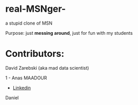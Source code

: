 # real-MSNger-
a stupid clone of MSN


Purpose: just **messing around**, just for fun with my students



# Contributors: 
David Zarebski (aka mad data scientist)

1 - Anas MAADOUR
  - [Linkedin](https://www.linkedin.com/in/anas-maadour/)

Daniel

